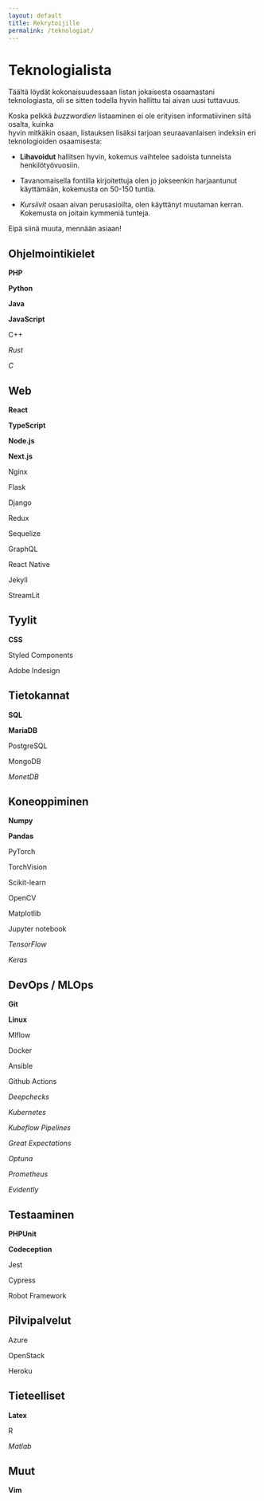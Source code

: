 ```yaml
---
layout: default
title: Rekrytoijille
permalink: /teknologiat/
---
```


# Teknologialista

Täältä löydät kokonaisuudessaan listan jokaisesta osaamastani teknologiasta, oli se sitten todella hyvin hallittu tai aivan uusi tuttavuus.

Koska pelkkä *buzzwordien* listaaminen ei ole erityisen informatiivinen siltä osalta, kuinka<br/>
hyvin mitkäkin osaan, listauksen lisäksi tarjoan seuraavanlaisen indeksin eri teknologioiden osaamisesta:

* **Lihavoidut** hallitsen hyvin, kokemus vaihtelee sadoista tunneista henkilötyövuosiin.

* Tavanomaisella fontilla kirjoitettuja olen jo jokseenkin harjaantunut käyttämään, kokemusta on 50-150 tuntia.

* *Kursiivit* osaan aivan perusasioilta, olen käyttänyt muutaman kerran. Kokemusta on joitain kymmeniä tunteja.

Eipä siinä muuta, mennään asiaan!


## Ohjelmointikielet

**PHP**

**Python**

**Java**

**JavaScript**

C++

*Rust*

*C*

## Web

**React**

**TypeScript**

**Node.js**

**Next.js**

Nginx

Flask

Django

Redux

Sequelize

GraphQL

React Native

Jekyll

StreamLit

## Tyylit

**CSS**

Styled Components

Adobe Indesign

## Tietokannat

**SQL**

**MariaDB**

PostgreSQL

MongoDB

*MonetDB*

## Koneoppiminen

**Numpy**

**Pandas**

PyTorch

TorchVision

Scikit-learn

OpenCV

Matplotlib

Jupyter notebook

*TensorFlow*

*Keras*

## DevOps / MLOps

**Git**

**Linux**

Mlflow

Docker

Ansible

Github Actions

*Deepchecks*

*Kubernetes*

*Kubeflow Pipelines*

*Great Expectations*

*Optuna*

*Prometheus*

*Evidently*

## Testaaminen

**PHPUnit**

**Codeception**

Jest

Cypress

Robot Framework

## Pilvipalvelut

Azure

OpenStack

Heroku

## Tieteelliset

**Latex**

R

*Matlab*

## Muut

**Vim**
